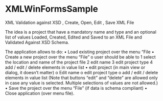 # XMLWinFormsSample
XML Validation against XSD , Create, Open, Edit , Save XML File

The idea is a project that have a mandatory name and type and an optional list of values Loaded, Created, Edited and Saved to an XML File and Validated Against XSD Schema.
 
The application allows to do:
•	Load existing project over the menu “File
•	Create a new project over the menu “File”
o	user should be able to
1	select the location and name of the project file
2	edit name
3	edit project type
4	add / edit / delete elements in value list
•	edit project (in main view or dialog, it doesn’t matter)
o	Edit name
o	edit project type
o	add / edit / delete elements in value list
(Note that buttons “edit” and “delete” are allowed only in case any value is selected. Multiple selections of values are not allowed.)
•	Save the project over the menu “File” (if data is schema compliant)
•	Close application (over menu file).
